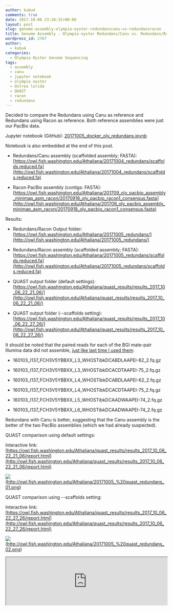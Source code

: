 ```yaml
---
author: kubu4
comments: true
date: 2017-10-06 23:28:31+00:00
layout: post
slug: genome-assembly-olympia-oyster-redundanscanu-vs-redundansracon
title: Genome Assembly - Olympia oyster Redundans/Canu vs. Redundans/Racon
wordpress_id: 2767
author:
  - kubu4
categories:
  - Olympia Oyster Genome Sequencing
tags:
  - assembly
  - canu
  - jupyter notebook
  - olympia oyster
  - Ostrea lurida
  - QUAST
  - racon
  - redundans
---
```


Decided to compare the Redundans using Canu as reference and Redundans using Racon as reference. Both reference assemblies were just our PacBio data.

Jupyter notebook (GitHub): [20171005_docker_oly_redundans.ipynb](https://github.com/sr320/LabDocs/blob/master/jupyter_nbs/sam/20171005_docker_oly_redundans.ipynb)

Notebook is also embedded at the end of this post.





  * Redundans/Canu assembly (scaffolded assembly; FASTA): [https://owl.fish.washington.edu/Athaliana/20171004_redundans/scaffolds.reduced.fa](http://owl.fish.washington.edu/Athaliana/20171004_redundans/scaffolds.reduced.fa)



  * Racon PacBio assembly (contigs: FASTA): [https://owl.fish.washington.edu/Athaliana/201709_oly_pacbio_assembly_minimap_asm_racon/20170918_oly_pacbio_racon1_consensus.fasta](http://owl.fish.washington.edu/Athaliana/201709_oly_pacbio_assembly_minimap_asm_racon/20170918_oly_pacbio_racon1_consensus.fasta)






Results:





  * Redundans/Racon Output folder: [https://owl.fish.washington.edu/Athaliana/20171005_redundans/](http://owl.fish.washington.edu/Athaliana/20171005_redundans/)



  * Redundans/Racon assembly (scaffolded assembly; FASTA): [https://owl.fish.washington.edu/Athaliana/20171005_redundans/scaffolds.reduced.fa](http://owl.fish.washington.edu/Athaliana/20171005_redundans/scaffolds.reduced.fa)



  * QUAST output folder (default settings): [https://owl.fish.washington.edu/Athaliana/quast_results/results_2017_10_06_22_21_06/](http://owl.fish.washington.edu/Athaliana/quast_results/results_2017_10_06_22_21_06/)



  * QUAST output folder (--scaffolds setting): [https://owl.fish.washington.edu/Athaliana/quast_results/results_2017_10_06_22_27_26/](http://owl.fish.washington.edu/Athaliana/quast_results/results_2017_10_06_22_27_26/)






It should be noted that the paired reads for each of the BGI mate-pair Illumina data did not assemble, [just like last time I used them](2017/10/05/genome-assembly-olympia-oyster-redundans-with-illumina-pacbio.html):





  * 160103_I137_FCH3V5YBBXX_L3_WHOSTibkDCABDLAAPEI-62_2.fq.gz


  * 160103_I137_FCH3V5YBBXX_L3_WHOSTibkDCACDTAAPEI-75_2.fq.gz


  * 160103_I137_FCH3V5YBBXX_L4_WHOSTibkDCABDLAAPEI-62_2.fq.gz


  * 160103_I137_FCH3V5YBBXX_L4_WHOSTibkDCACDTAAPEI-75_2.fq.gz


  * 160103_I137_FCH3V5YBBXX_L5_WHOSTibkDCAADWAAPEI-74_2.fq.gz


  * 160103_I137_FCH3V5YBBXX_L6_WHOSTibkDCAADWAAPEI-74_2.fq.gz



Redundans with Canu is better, suggesting that the Canu assembly is the better of the two PacBio assemblies (which we had already suspected).

QUAST comparison using default settings:

Interactive link:[https://owl.fish.washington.edu/Athaliana/quast_results/results_2017_10_06_22_21_06/report.html](http://owl.fish.washington.edu/Athaliana/quast_results/results_2017_10_06_22_21_06/report.html)

![](https://owl.fish.washington.edu/Athaliana/20171005_%20quast_redundans_01.png)(http://owl.fish.washington.edu/Athaliana/20171005_%20quast_redundans_01.png)

QUAST comparison using --scaffolds setting:

Interactive link: [https://owl.fish.washington.edu/Athaliana/quast_results/results_2017_10_06_22_27_26/report.html](http://owl.fish.washington.edu/Athaliana/quast_results/results_2017_10_06_22_27_26/report.html)

![](https://owl.fish.washington.edu/Athaliana/20171005_%20quast_redundans_02.png)(http://owl.fish.washington.edu/Athaliana/20171005_%20quast_redundans_02.png)

<iframe src="https://nbviewer.jupyter.org/github/sr320/LabDocs/blob/master/jupyter_nbs/sam/20171005_docker_oly_redundans.ipynb" width="100%" same_height_as="window" scrolling="yes"></iframe>
